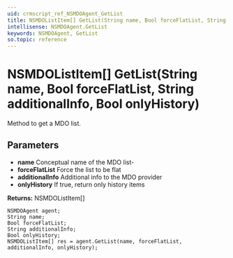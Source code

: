 ```yaml
---
uid: crmscript_ref_NSMDOAgent_GetList
title: NSMDOListItem[] GetList(String name, Bool forceFlatList, String additionalInfo, Bool onlyHistory)
intellisense: NSMDOAgent.GetList
keywords: NSMDOAgent, GetList
so.topic: reference
---
```


# NSMDOListItem[] GetList(String name, Bool forceFlatList, String additionalInfo, Bool onlyHistory)

Method to get a MDO list.

## Parameters

* **name** Conceptual name of the MDO list-
* **forceFlatList** Force the list to be flat
* **additionalInfo** Additional info to the MDO provider
* **onlyHistory** If true, return only history items

**Returns:** NSMDOListItem[]

```crmscript
NSMDOAgent agent;
String name;
Bool forceFlatList;
String additionalInfo;
Bool onlyHistory;
NSMDOListItem[] res = agent.GetList(name, forceFlatList, additionalInfo, onlyHistory);
```

